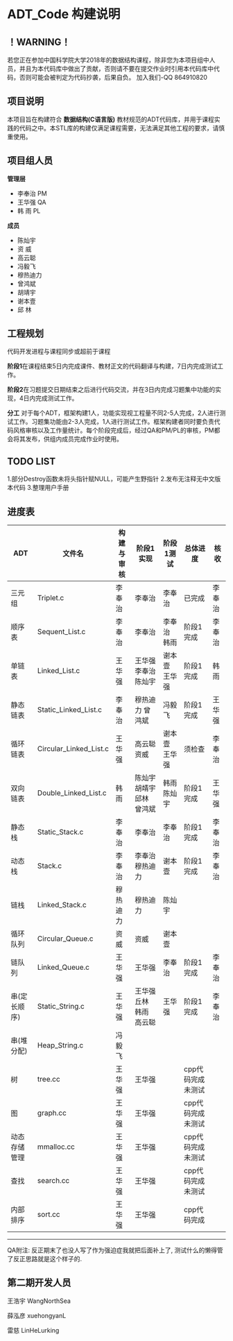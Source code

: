 # ADT_Code 构建说明
！WARNING！
--
若您正在参加中国科学院大学2018年的数据结构课程，除非您为本项目组中人员，并且为本代码库中做出了贡献，否则请不要在提交作业时引用本代码库中代码，否则可能会被判定为代码抄袭，后果自负。
加入我们-QQ 864910820

项目说明
--
本项目旨在构建符合 **数据结构(C语言版)** 教材规范的ADT代码库，并用于课程实践的代码之中。本STL库的构建仅满足课程需要，无法满足其他工程的要求，请慎重使用。

项目组人员
--
**管理层**
- 李奉治 PM
- 王华强 QA
- 韩  雨 PL

**成员**
- 陈灿宇
- 资  威
- 高云聪
- 冯毅飞
- 穆热迪力
- 曾鸿斌
- 胡靖宇
- 谢本壹
- 邱  林

工程规划
--
代码开发进程与课程同步或超前于课程

**阶段1**在课程结束5日内完成课件、教材正文的代码翻译与构建，7日内完成测试工作。

**阶段2**在习题提交日期结束之后进行代码交流，并在3日内完成习题集中功能的实现，4日内完成测试工作。

**分工**
对于每个ADT，框架构建1人，功能实现视工程量不同2-5人完成，2人进行测试工作。习题集功能由2-3人完成，1人进行测试工作。框架构建者同时要负责代码风格审核以及工作量统计。每个阶段完成后，经过QA和PM/PL的审核，PM都会将其发布，供组内成员完成作业时使用。

TODO LIST
--
1.部分Destroy函数未将头指针赋NULL，可能产生野指针
2.发布无注释无中文版本代码
3.整理用户手册

进度表
--
|ADT|文件名|构建与审核|阶段1实现|阶段1测试|总体进度|核收|
|---|-----|--------|--------|--------|------|-------|
|三元组|Triplet.c|李奉治|李奉治|李奉治|已完成|李奉治|
|顺序表|Sequent_List.c|李奉治|李奉治|李奉治 韩雨|阶段1完成|李奉治|
|单链表|Linked_List.c|王华强|王华强 李奉治 陈灿宇|谢本壹 王华强|阶段1完成|韩雨|
|静态链表|Static_Linked_List.c|李奉治|穆热迪力 曾鸿斌|冯毅飞|阶段1完成|王华强|
|循环链表|Circular_Linked_List.c|王华强|高云聪 资威|谢本壹 王华强|须检查|李奉治|
|双向链表|Double_Linked_List.c|韩雨|陈灿宇 胡靖宇 邱林 曾鸿斌|韩雨 陈灿宇|阶段1完成|王华强|
|静态栈|Static_Stack.c|李奉治|李奉治|李奉治|阶段1完成|李奉治|
|动态栈|Stack.c|李奉治|李奉治 穆热迪力|谢本壹|阶段1完成|李奉治|
|链栈|Linked_Stack.c|穆热迪力|穆热迪力|陈灿宇|||
|循环队列|Circular_Queue.c|资威|资威|谢本壹|||
|链队列|Linked_Queue.c|王华强|王华强|李奉治|阶段1完成|李奉治|
|串(定长顺序)|Static_String.c|王华强|王华强 丘林 韩雨 高云聪|王华强|阶段1完成|李奉治|
|串(堆分配)|Heap_String.c|冯毅飞|||||
|树|tree.cc|王华强|王华强||cpp代码完成未测试||
|图|graph.cc|王华强|王华强||cpp代码完成未测试||
|动态存储管理|mmalloc.cc|王华强|王华强||cpp代码完成未测试||
|查找|search.cc|王华强|王华强||cpp代码完成未测试||
|内部排序|sort.cc|王华强|王华强||cpp代码完成||

***

QA附注: 反正期末了也没人写了作为强迫症我就把后面补上了, 测试什么的懒得管了反正思路就是这个样子的.

第二期开发人员
--
王浩宇 WangNorthSea

薛泓彦 xuehongyanL

雷慈 LinHeLurking
